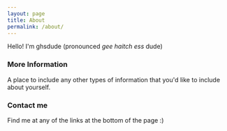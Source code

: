 ```yaml
---
layout: page
title: About
permalink: /about/
---
```


Hello! I'm ghsdude (pronounced <i>gee haitch ess</i> dude)

### More Information

A place to include any other types of information that you'd like to include about yourself.

### Contact me

Find me at any of the links at the bottom of the page :)